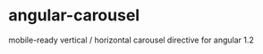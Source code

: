angular-carousel
=========================

mobile-ready vertical / horizontal carousel directive for angular 1.2
